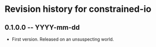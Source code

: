 # Revision history for constrained-io

## 0.1.0.0 -- YYYY-mm-dd

* First version. Released on an unsuspecting world.
